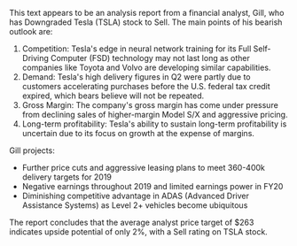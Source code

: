 This text appears to be an analysis report from a financial analyst, Gill, who has Downgraded Tesla (TSLA) stock to Sell. The main points of his bearish outlook are:

1. Competition: Tesla's edge in neural network training for its Full Self-Driving Computer (FSD) technology may not last long as other companies like Toyota and Volvo are developing similar capabilities.
2. Demand: Tesla's high delivery figures in Q2 were partly due to customers accelerating purchases before the U.S. federal tax credit expired, which bears believe will not be repeated.
3. Gross Margin: The company's gross margin has come under pressure from declining sales of higher-margin Model S/X and aggressive pricing.
4. Long-term profitability: Tesla's ability to sustain long-term profitability is uncertain due to its focus on growth at the expense of margins.

Gill projects:

* Further price cuts and aggressive leasing plans to meet 360-400k delivery targets for 2019
* Negative earnings throughout 2019 and limited earnings power in FY20
* Diminishing competitive advantage in ADAS (Advanced Driver Assistance Systems) as Level 2+ vehicles become ubiquitous

The report concludes that the average analyst price target of $263 indicates upside potential of only 2%, with a Sell rating on TSLA stock.